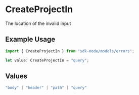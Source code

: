 # CreateProjectIn

The location of the invalid input

## Example Usage

```typescript
import { CreateProjectIn } from "sdk-node/models/errors";

let value: CreateProjectIn = "query";
```

## Values

```typescript
"body" | "header" | "path" | "query"
```
